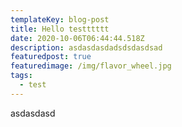 ```yaml
---
templateKey: blog-post
title: Hello testttttt
date: 2020-10-06T06:44:44.518Z
description: asdasdasdadsdsdasdsad
featuredpost: true
featuredimage: /img/flavor_wheel.jpg
tags:
  - test
---
```

asdasdasd